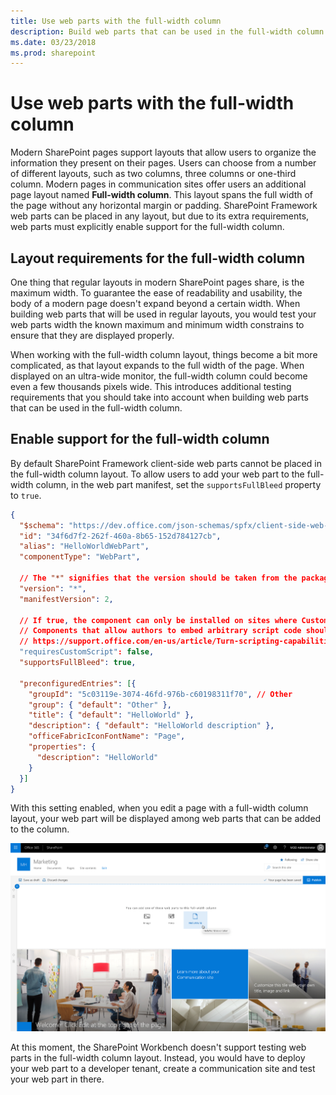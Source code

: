 ```yaml
---
title: Use web parts with the full-width column
description: Build web parts that can be used in the full-width column
ms.date: 03/23/2018
ms.prod: sharepoint
---
```


# Use web parts with the full-width column

Modern SharePoint pages support layouts that allow users to organize the information they present on their pages. Users can choose from a number of different layouts, such as two columns, three columns or one-third column. Modern pages in communication sites offer users an additional page layout named **Full-width column**. This layout spans the full width of the page without any horizontal margin or padding. SharePoint Framework web parts can be placed in any layout, but due to its extra requirements, web parts must explicitly enable support for the full-width column.

## Layout requirements for the full-width column

One thing that regular layouts in modern SharePoint pages share, is the maximum width. To guarantee the ease of readability and usability, the body of a modern page doesn't expand beyond a certain width. When building web parts that will be used in regular layouts, you would test your web parts width the known maximum and minimum width constrains to ensure that they are displayed properly.

When working with the full-width column layout, things become a bit more complicated, as that layout expands to the full width of the page. When displayed on an ultra-wide monitor, the full-width column could become even a few thousands pixels wide. This introduces additional testing requirements that you should take into account when building web parts that can be used in the full-width column.

## Enable support for the full-width column

By default SharePoint Framework client-side web parts cannot be placed in the full-width column layout. To allow users to add your web part to the full-width column, in the web part manifest, set the `supportsFullBleed` property to `true`.

```json
{
  "$schema": "https://dev.office.com/json-schemas/spfx/client-side-web-part-manifest.schema.json",
  "id": "34f6d7f2-262f-460a-8b65-152d784127cb",
  "alias": "HelloWorldWebPart",
  "componentType": "WebPart",

  // The "*" signifies that the version should be taken from the package.json
  "version": "*",
  "manifestVersion": 2,

  // If true, the component can only be installed on sites where Custom Script is allowed.
  // Components that allow authors to embed arbitrary script code should set this to true.
  // https://support.office.com/en-us/article/Turn-scripting-capabilities-on-or-off-1f2c515f-5d7e-448a-9fd7-835da935584f
  "requiresCustomScript": false,
  "supportsFullBleed": true,

  "preconfiguredEntries": [{
    "groupId": "5c03119e-3074-46fd-976b-c60198311f70", // Other
    "group": { "default": "Other" },
    "title": { "default": "HelloWorld" },
    "description": { "default": "HelloWorld description" },
    "officeFabricIconFontName": "Page",
    "properties": {
      "description": "HelloWorld"
    }
  }]
}
```

With this setting enabled, when you edit a page with a full-width column layout, your web part will be displayed among web parts that can be added to the column.

![Custom SharePoint Framework client-side web part displayed among web parts that can be added to a full-width column layout](../../../images/fullwidthcolumn-webpart-add.png)

At this moment, the SharePoint Workbench doesn't support testing web parts in the full-width column layout. Instead, you would have to deploy your web part to a developer tenant, create a communication site and test your web part in there.